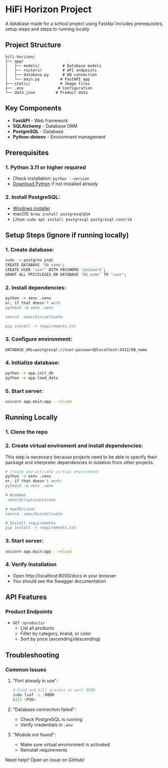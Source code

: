 # HiFi Horizon Project
A database made for a school project using FastApi
Includes prerequisites, setup steps and steps to running locally

## Project Structure
```
hifi-horizon/
├── app/
│   ├── models/          # Database models
│   ├── routers/         # API endpoints
│   ├── database.py      # DB connection
│   └── main.py         # FastAPI app
├── static/             # Image files
├── .env               # Configuration
└── data.json         # Product data
```

## Key Components
- **FastAPI** - Web framework
- **SQLAlchemy** - Database ORM
- **PostgreSQL** - Database
- **Python-dotenv** - Environment management

## Prerequisites
### 1. Python 3.11 or higher required
- Check installation: `python --version`
- [Download Python](https://www.python.org/downloads/) if not installed already


### 2. Install PostgreSQL:
- [Windows installer](https://www.postgresql.org/download/windows/)
- macOS: `brew install postgresql@14`
- Linux: `sudo apt install postgresql postgresql-contrib`

## Setup Steps (Ignore if running locally)
### 1. Create database:
```bash
sudo -u postgres psql
CREATE DATABASE "DB_name";
CREATE USER "user" WITH PASSWORD 'password';
GRANT ALL PRIVILEGES ON DATABASE "DB_name" TO "user";
```

### 2. Install dependencies:
```bash
python -m venv .venv 
or, if that doesn't work
python3 -m venv .venv

source .venv/bin/activate

pip install -r requirements.txt
```

### 3. Configure environment:
```
DATABASE_URL=postgresql://user:password@localhost:5432/DB_name
```

### 4. Initialize database:
```bash
python -m app.init_db
python -m app.load_data
```

### 5. Start server:
```bash
uvicorn app.main:app --reload
```
## Running Locally
### 1. Clone the repo

### 2. Create virtual enviroment and install dependencies:
This step is necessary because projects need to be able to specify their package and interpreter dependencies in isolation from other projects.
```bash
# Create and activate virtual environment
python -m venv .venv
or, if that doesn't work:
python3 -m venv .venv

# Windows
.venv\Scripts\activate

# macOS/Linux
source .venv/bin/activate

# Install requirements
pip install -r requirements.txt
```

### 3. Start server:
```bash
uvicorn app.main:app --reload
```
### 4. Verify Installation
- Open http://localhost:8000/docs in your browser
- You should see the Swagger documentation

## API Features

### Product Endpoints
- `GET /products/`
  - List all products
  - Filter by category, brand, or color
  - Sort by price (ascending/descending)

## Troubleshooting

### Common Issues
1. "Port already in use":
   ```bash
   # Find and kill process on port 8000
   sudo lsof -i :8000
   kill <PID>
   ```

2. "Database connection failed":
   - Check PostgreSQL is running
   - Verify credentials in `.env`

3. "Module not found":
   - Make sure virtual environment is activated
   - Reinstall requirements

Need help? Open an issue on GitHub!